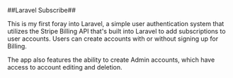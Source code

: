 ##Laravel Subscribe##

This is my first foray into Laravel, a simple user authentication system that utilizes the Stripe Billing API that's built into Laravel to add subscriptions to user accounts.  Users can create accounts with or without signing up for Billing.

The app also features the ability to create Admin accounts, which have access to account editing and deletion.